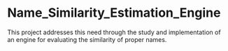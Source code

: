 # Name_Similarity_Estimation_Engine
This project addresses this need through the study and implementation of an engine for evaluating the similarity of proper names.
